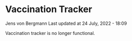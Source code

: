 Vaccination Tracker
================
Jens von Bergmann
Last updated at 24 July, 2022 - 18:09

Vaccination tracker is no longer functional.
